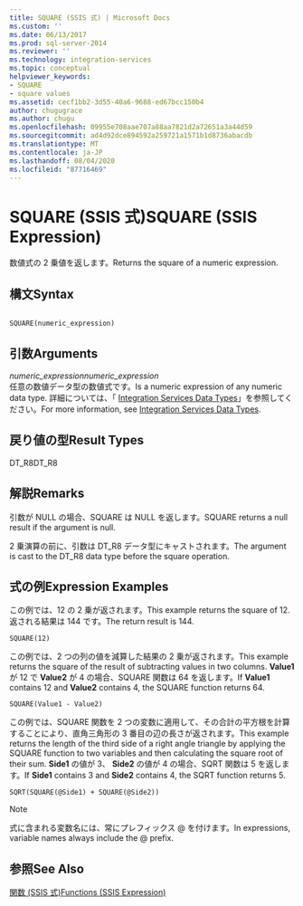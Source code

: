 ```yaml
---
title: SQUARE (SSIS 式) | Microsoft Docs
ms.custom: ''
ms.date: 06/13/2017
ms.prod: sql-server-2014
ms.reviewer: ''
ms.technology: integration-services
ms.topic: conceptual
helpviewer_keywords:
- SQUARE
- square values
ms.assetid: cecf1bb2-3d55-40a6-9688-ed67bcc150b4
author: chugugrace
ms.author: chugu
ms.openlocfilehash: 09955e708aae707a88aa7821d2a72651a3a44d59
ms.sourcegitcommit: ad4d92dce894592a259721a1571b1d8736abacdb
ms.translationtype: MT
ms.contentlocale: ja-JP
ms.lasthandoff: 08/04/2020
ms.locfileid: "87716469"
---
```

# <a name="square-ssis-expression"></a><span data-ttu-id="e5b5e-102">SQUARE (SSIS 式)</span><span class="sxs-lookup"><span data-stu-id="e5b5e-102">SQUARE (SSIS Expression)</span></span>
  <span data-ttu-id="e5b5e-103">数値式の 2 乗値を返します。</span><span class="sxs-lookup"><span data-stu-id="e5b5e-103">Returns the square of a numeric expression.</span></span>  
  
## <a name="syntax"></a><span data-ttu-id="e5b5e-104">構文</span><span class="sxs-lookup"><span data-stu-id="e5b5e-104">Syntax</span></span>  
  
```  
  
SQUARE(numeric_expression)  
```  
  
## <a name="arguments"></a><span data-ttu-id="e5b5e-105">引数</span><span class="sxs-lookup"><span data-stu-id="e5b5e-105">Arguments</span></span>  
 <span data-ttu-id="e5b5e-106">*numeric_expression*</span><span class="sxs-lookup"><span data-stu-id="e5b5e-106">*numeric_expression*</span></span>  
 <span data-ttu-id="e5b5e-107">任意の数値データ型の数値式です。</span><span class="sxs-lookup"><span data-stu-id="e5b5e-107">Is a numeric expression of any numeric data type.</span></span> <span data-ttu-id="e5b5e-108">詳細については、「 [Integration Services Data Types](../data-flow/integration-services-data-types.md)」を参照してください。</span><span class="sxs-lookup"><span data-stu-id="e5b5e-108">For more information, see [Integration Services Data Types](../data-flow/integration-services-data-types.md).</span></span>  
  
## <a name="result-types"></a><span data-ttu-id="e5b5e-109">戻り値の型</span><span class="sxs-lookup"><span data-stu-id="e5b5e-109">Result Types</span></span>  
 <span data-ttu-id="e5b5e-110">DT_R8</span><span class="sxs-lookup"><span data-stu-id="e5b5e-110">DT_R8</span></span>  
  
## <a name="remarks"></a><span data-ttu-id="e5b5e-111">解説</span><span class="sxs-lookup"><span data-stu-id="e5b5e-111">Remarks</span></span>  
 <span data-ttu-id="e5b5e-112">引数が NULL の場合、SQUARE は NULL を返します。</span><span class="sxs-lookup"><span data-stu-id="e5b5e-112">SQUARE returns a null result if the argument is null.</span></span>  
  
 <span data-ttu-id="e5b5e-113">2 乗演算の前に、引数は DT_R8 データ型にキャストされます。</span><span class="sxs-lookup"><span data-stu-id="e5b5e-113">The argument is cast to the DT_R8 data type before the square operation.</span></span>  
  
## <a name="expression-examples"></a><span data-ttu-id="e5b5e-114">式の例</span><span class="sxs-lookup"><span data-stu-id="e5b5e-114">Expression Examples</span></span>  
 <span data-ttu-id="e5b5e-115">この例では、12 の 2 乗が返されます。</span><span class="sxs-lookup"><span data-stu-id="e5b5e-115">This example returns the square of 12.</span></span> <span data-ttu-id="e5b5e-116">返される結果は 144 です。</span><span class="sxs-lookup"><span data-stu-id="e5b5e-116">The return result is 144.</span></span>  
  
```  
SQUARE(12)  
```  
  
 <span data-ttu-id="e5b5e-117">この例では、2 つの列の値を減算した結果の 2 乗が返されます。</span><span class="sxs-lookup"><span data-stu-id="e5b5e-117">This example returns the square of the result of subtracting values in two columns.</span></span> <span data-ttu-id="e5b5e-118">**Value1** が 12 で **Value2** が 4 の場合、SQUARE 関数は 64 を返します。</span><span class="sxs-lookup"><span data-stu-id="e5b5e-118">If **Value1** contains 12 and **Value2** contains 4, the SQUARE function returns 64.</span></span>  
  
```  
SQUARE(Value1 - Value2)  
```  
  
 <span data-ttu-id="e5b5e-119">この例では、SQUARE 関数を 2 つの変数に適用して、その合計の平方根を計算することにより、直角三角形の 3 番目の辺の長さが返されます。</span><span class="sxs-lookup"><span data-stu-id="e5b5e-119">This example returns the length of the third side of a right angle triangle by applying the SQUARE function to two variables and then calculating the square root of their sum.</span></span> <span data-ttu-id="e5b5e-120">**Side1** の値が 3、 **Side2** の値が 4 の場合、SQRT 関数は 5 を返します。</span><span class="sxs-lookup"><span data-stu-id="e5b5e-120">If **Side1** contains 3 and **Side2** contains 4, the SQRT function returns 5.</span></span>  
  
```  
SQRT(SQUARE(@Side1) + SQUARE(@Side2))  
```  
  
> [!NOTE]  
>  <span data-ttu-id="e5b5e-121">式に含まれる変数名には、常にプレフィックス \@ を付けます。</span><span class="sxs-lookup"><span data-stu-id="e5b5e-121">In expressions, variable names always include the \@ prefix.</span></span>  
  
## <a name="see-also"></a><span data-ttu-id="e5b5e-122">参照</span><span class="sxs-lookup"><span data-stu-id="e5b5e-122">See Also</span></span>  
 [<span data-ttu-id="e5b5e-123">関数 (SSIS 式)</span><span class="sxs-lookup"><span data-stu-id="e5b5e-123">Functions &#40;SSIS Expression&#41;</span></span>](functions-ssis-expression.md)  
  
  
